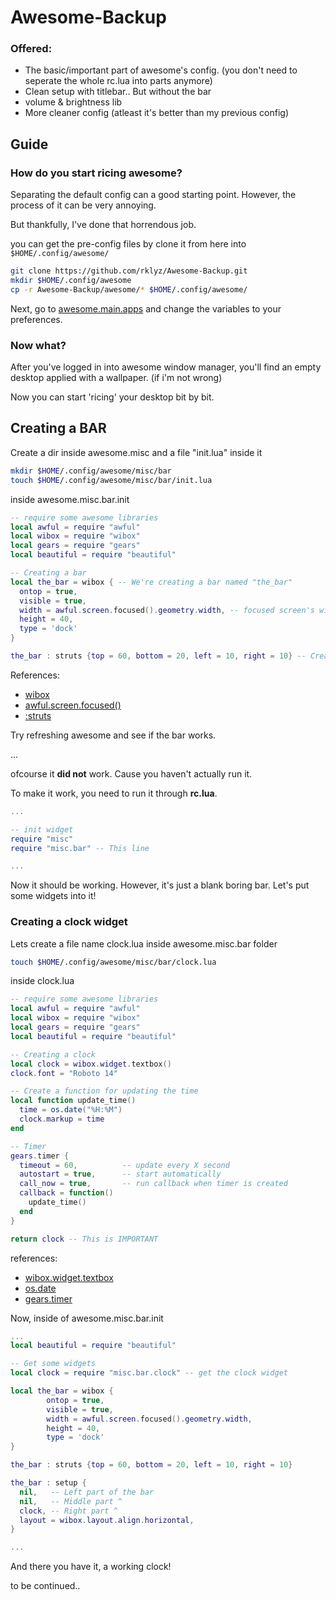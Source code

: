 # Awesome-Backup

### Offered:

- The basic/important part of awesome's config. (you don't need to seperate the whole rc.lua into parts anymore)
- Clean setup with titlebar.. But without the bar
- volume & brightness lib
- More cleaner config (atleast it's better than my previous config)

<h2>Guide</h2>

### How do you start ricing awesome?

Separating the default config can a good starting point. However, the process of it can be very annoying.

But thankfully, I've done that horrendous job.

you can get the pre-config files by clone it from here into `$HOME/.config/awesome/`

``` sh
git clone https://github.com/rklyz/Awesome-Backup.git
mkdir $HOME/.config/awesome
cp -r Awesome-Backup/awesome/* $HOME/.config/awesome/
```

Next, go to [awesome.main.apps](https://github.com/rklyz/Awesome-Backup/blob/main/awesome/main/apps.lua) and change the variables to your preferences.

### Now what?

After you've logged in into awesome window manager, you'll find an empty desktop applied with a wallpaper. (if i'm not wrong)

Now you can start 'ricing' your desktop bit by bit.

<h2>Creating a BAR</h2>

Create a dir inside awesome.misc and a file "init.lua" inside it

``` sh
mkdir $HOME/.config/awesome/misc/bar
touch $HOME/.config/awesome/misc/bar/init.lua
```

inside awesome.misc.bar.init

```lua
-- require some awesome libraries
local awful = require "awful"
local wibox = require "wibox"
local gears = require "gears"
local beautiful = require "beautiful"

-- Creating a bar
local the_bar = wibox { -- We're creating a bar named "the_bar"
  ontop = true,
  visible = true,
  width = awful.screen.focused().geometry.width, -- focused screen's width
  height = 40,
  type = 'dock'
}

the_bar : struts {top = 60, bottom = 20, left = 10, right = 10} -- Create the gap between apps and the screen in tiling mode

```

References:

- [wibox](https://awesomewm.org/apidoc/popups_and_bars/wibox.html#Object_properties)
- [awful.screen.focused()](https://awesomewm.org/apidoc/core_components/screen.html#awful.screen.focused)
- [:struts](https://awesomewm.org/apidoc/popups_and_bars/wibox.html#struts)

Try refreshing awesome and see if the bar works.

...

ofcourse it **did not** work. Cause you haven't actually run it.

To make it work, you need to run it through **rc.lua**.

```lua
...

-- init widget
require "misc"
require "misc.bar" -- This line

...
```

Now it should be working. However, it's just a blank boring bar. Let's put some widgets into it!

### Creating a clock widget

Lets create a file name clock.lua inside awesome.misc.bar folder

```sh
touch $HOME/.config/awesome/misc/bar/clock.lua
```

inside clock.lua

```lua
-- require some awesome libraries
local awful = require "awful"
local wibox = require "wibox"
local gears = require "gears"
local beautiful = require "beautiful"

-- Creating a clock
local clock = wibox.widget.textbox()
clock.font = "Roboto 14"

-- Create a function for updating the time
local function update_time()
  time = os.date("%H:%M")
  clock.markup = time
end

-- Timer
gears.timer {
  timeout = 60,          -- update every X second
  autostart = true,      -- start automatically
  call_now = true,       -- run callback when timer is created
  callback = function()
    update_time()
  end
}

return clock -- This is IMPORTANT

```

references:

- [wibox.widget.textbox](https://awesomewm.org/apidoc/widgets/wibox.widget.textbox.html)
- [os.date](https://www.lua.org/pil/22.1.html)
- [gears.timer](https://awesomewm.org/apidoc/core_components/gears.timer.html#gears.timer)

Now, inside of awesome.misc.bar.init

```lua
...
local beautiful = require "beautiful"

-- Get some widgets
local clock = require "misc.bar.clock" -- get the clock widget

local the_bar = wibox {
        ontop = true,
        visible = true,
        width = awful.screen.focused().geometry.width,
        height = 40,
        type = 'dock'
}

the_bar : struts {top = 60, bottom = 20, left = 10, right = 10}

the_bar : setup {
  nil,   -- Left part of the bar
  nil,   -- Middle part ^
  clock, -- Right part ^
  layout = wibox.layout.align.horizontal,
}

...
```

And there you have it, a working clock!

to be continued..
